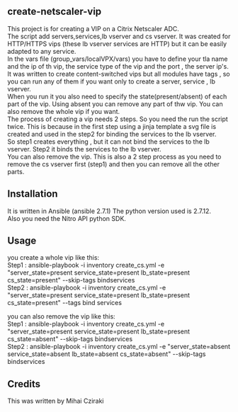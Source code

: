 <snippet>
  <content>

## create-netscaler-vip

This project is for creating a VIP on a Citrix Netscaler ADC.
<br>The script add servers,services,lb vserver and cs vserver. It was created for HTTP/HTTPS vips (these lb vserver services are HTTP) but it can be easily adapted to any service.
<br>In the vars file (group_vars/localVPX/vars) you have to define your tla name and the ip of th vip, the service type of the vip and the port , the server ip's.
<br>It was written to create content-switched vips but all modules have tags , so you can run any of them if you want only to create a server, service , lb vserver.
<br>When you run it you also need to specify the state(present/absent) of each part of the vip. Using absent you can remove any part of thw vip. You can also remove the whole vip if you want.
<br>The process of creating a vip needs 2 steps. So you need the run the script twice. This is because in the first step using a jinja template a svg file is created  and used in the step2 for binding the services to the lb vserver. 
<br>So step1 creates everything , but it can not bind the services to the lb vserver. Step2 it binds the services to the lb vserver.
<br>You can also remove the vip. This is also a 2 step process as you need to remove the cs vserver first (step1) and then you can remove all the other parts.

## Installation

It is written in Ansible (ansible 2.7.1) The python version used is 2.7.12.
<br> Also you need the Nitro API python SDK.

## Usage

you create a  whole vip like this:
<br>Step1 : ansible-playbook -i inventory  create_cs.yml  -e "server_state=present service_state=present lb_state=present cs_state=present"  --skip-tags bindservices
<br>Step2 : ansible-playbook -i inventory  create_cs.yml  -e "server_state=present service_state=present lb_state=present cs_state=present"  --tags bind
services

you can also remove the vip like this:
<br>Step1 : ansible-playbook -i inventory  create_cs.yml  -e "server_state=present service_state=present lb_state=present cs_state=absent"  --skip-tags bindservices
<br>Step2 : ansible-playbook -i inventory  create_cs.yml  -e "server_state=absent service_state=absent lb_state=absent cs_state=absent"  --skip-tags bindservices
## Credits

This was written by Mihai Cziraki
</content>
</snippet>
